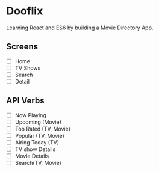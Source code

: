 # Dooflix

Learning React and ES6 by building a Movie Directory App.

## Screens

- [ ] Home
- [ ] TV Shows
- [ ] Search
- [ ] Detail

## API Verbs

- [ ] Now Playing
- [ ] Upcoming (Movie)
- [ ] Top Rated (TV, Movie)
- [ ] Popular (TV, Movie)
- [ ] Airing Today (TV)
- [ ] TV show Details
- [ ] Movie Details
- [ ] Search(TV, Movie)
